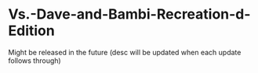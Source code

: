 # Vs.-Dave-and-Bambi-Recreation-d-Edition
Might be released in the future (desc will be updated when each update follows through)
